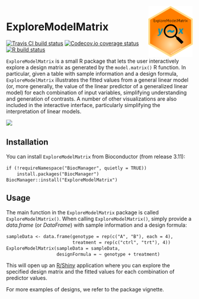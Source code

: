 <img src="inst/www/emm_logo.png" align="right" alt="" width="120" />

# ExploreModelMatrix
[![Travis CI build status](https://travis-ci.com/csoneson/ExploreModelMatrix.svg?branch=master)](https://travis-ci.com/csoneson/ExploreModelMatrix)
[![Codecov.io coverage status](https://codecov.io/github/csoneson/ExploreModelMatrix/coverage.svg?branch=master)](https://codecov.io/github/csoneson/ExploreModelMatrix)
[![R build status](https://github.com/csoneson/ExploreModelMatrix/workflows/R-CMD-check/badge.svg)](https://github.com/csoneson/ExploreModelMatrix/actions)

`ExploreModelMatrix` is a small R package that lets the user interactively
explore a design matrix as generated by the `model.matrix()` R function. 
In particular, given a table with sample information
and a design formula, `ExploreModelMatrix` illustrates the fitted values 
from a general linear model (or, more generally, the value of the linear 
predictor of a generalized linear model) for each combination of
input variables, simplifying understanding and generation of contrasts. A 
number of other visualizations are also included in the interactive interface, 
particularly simplifying the interpretation of linear models. 

![](https://github.com/csoneson/ExploreModelMatrix/blob/master/inst/www/ExploreModelMatrix.jpg?raw=true)

## Installation

You can install `ExploreModelMatrix` from Bioconductor (from release 3.11):

```
if (!requireNamespace("BiocManager", quietly = TRUE))
    install.packages("BiocManager")
BiocManager::install("ExploreModelMatrix")
```

## Usage

The main function in the `ExploreModelMatrix` package is called
`ExploreModelMatrix()`. When calling `ExploreModelMatrix()`, simply provide a
_data.frame_ (or _DataFrame_) with sample information and a design formula:

```
sampleData <- data.frame(genotype = rep(c("A", "B"), each = 4),
                         treatment = rep(c("ctrl", "trt"), 4))
ExploreModelMatrix(sampleData = sampleData,
                   designFormula = ~ genotype + treatment)
```

This will open up an [R/Shiny](https://shiny.rstudio.com/) application where you
can explore the specified design matrix and the fitted values for each
combination of predictor values.

For more examples of designs, we refer to the package vignette. 
